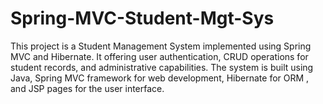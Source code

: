 # Spring-MVC-Student-Mgt-Sys
This project is a Student Management System implemented using Spring MVC and Hibernate. It offering user authentication, CRUD operations for student records, and administrative capabilities. The system is built using Java, Spring MVC framework for web development, Hibernate for ORM , and JSP pages for the user interface.
